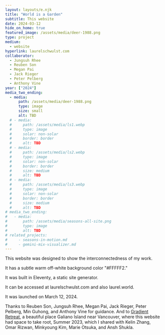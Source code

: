 ```yaml
---
layout: layouts/e.njk
title: "World is a Garden"
subtitle: This website
date: 2024-03-12
hide_on_home: true
featured_image: /assets/media/deer-1988.png
type: project
medium:
  - website
hyperlink: laurelschwulst.com
collaborator:
  - Jungsuh Rhee
  - Reuben Son
  - Megan Pai
  - Jack Rieger
  - Peter Pelberg
  - Anthony Vine
year: ["2024"]
media_two_ending:
  - media:
      path: /assets/media/deer-1988.png
      type: image
      size: small
      alt: TBD
  # - media:
  #     path: /assets/media/ls1.webp
  #     type: image
  #     solar: non-solar
  #     border: border
  #     alt: TBD
  # - media:
  #     path: /assets/media/ls2.webp
  #     type: image
  #     solar: non-solar
  #     border: border
  #     size: medium
  #     alt: TBD
  # - media:
  #     path: /assets/media/ls3.webp
  #     type: image
  #     solar: non-solar
  #     border: border
  #     size: medium
  #     alt: TBD
# media_two_ending:
#   - media:
#       path: /assets/media/seasons-all-site.png
#       type: image
#       alt: TBD
# related_projects:
#     - seasons-in-motion.md
#     - gemini-mix-visualizer.md
---
```


This website was designed to show the interconnectedness of my work.

It has a subtle warm off-white background color "#FFFFF2."

It was built in Eleventy, a static site generator.

It can be accessed at laurelschwulst.com and also laurel.world.

It was launched on March 12, 2024.

<div class="small-text">
Thanks to Reuben Son, Jungsuh Rhee, Megan Pai, Jack Rieger, Peter Pelberg, Min Guhong, and Anthony Vine for guidance. And to <a href="https://www.gradientretreat.com/">Gradient Retreat</a>, a beautiful place Galiano Island near Vancouver, where this website had space to take root, Summer 2023, which I shared with Kelin Zhang, Omar Rizwan, Minkyoung Kim, Marie Otsuka, and Ansh Shukla.
</div>
